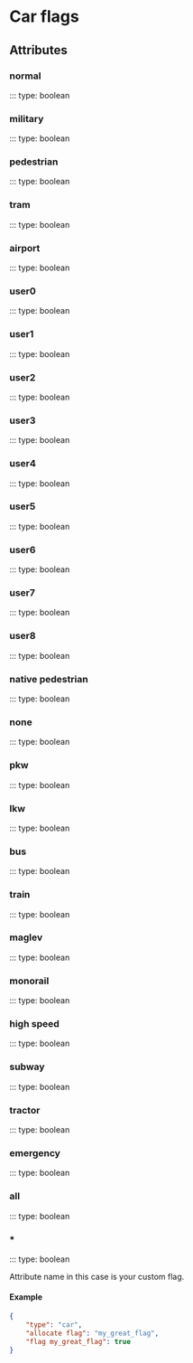 # Car flags

## Attributes

### normal
::: type: boolean

### military
::: type: boolean

### pedestrian
::: type: boolean

### tram
::: type: boolean

### airport
::: type: boolean

### user0
::: type: boolean

### user1
::: type: boolean

### user2
::: type: boolean

### user3
::: type: boolean

### user4
::: type: boolean

### user5
::: type: boolean

### user6
::: type: boolean

### user7
::: type: boolean

### user8
::: type: boolean

### native pedestrian
::: type: boolean

### none
::: type: boolean

### pkw
::: type: boolean

### lkw
::: type: boolean

### bus
::: type: boolean

### train
::: type: boolean

### maglev
::: type: boolean

### monorail
::: type: boolean

### high speed
::: type: boolean

### subway
::: type: boolean

### tractor
::: type: boolean

### emergency
::: type: boolean

### all
::: type: boolean

### *
::: type: boolean

Attribute name in this case is your custom flag.

#### Example
```json
{
    "type": "car",
    "allocate flag": "my_great_flag",
    "flag my_great_flag": true
}
```
